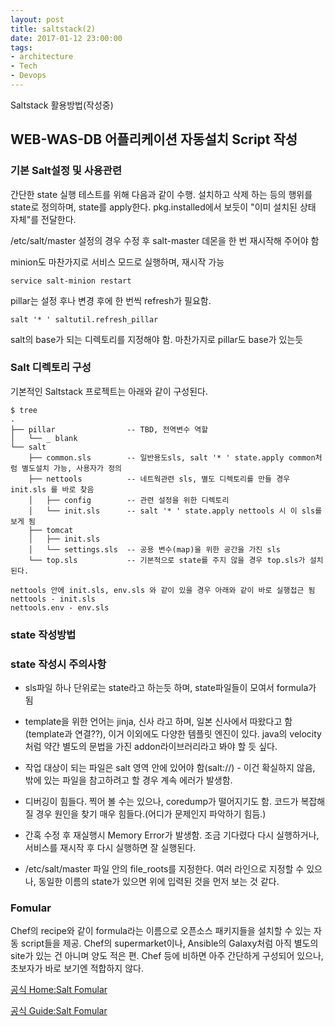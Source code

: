 ```yaml
---
layout: post
title: saltstack(2)
date: 2017-01-12 23:00:00
tags:
- architecture
- Tech
- Devops
---
```


Saltstack 활용방법(작성중)


## WEB-WAS-DB 어플리케이션 자동설치 Script 작성

### 기본 Salt설정 및 사용관련

간단한 state 실행 테스트를 위해 다음과 같이 수행. 설치하고 삭제 하는 등의 행위를 state로 정의하며, state를 apply한다. pkg.installed에서 보듯이 "이미 설치된 상태 자체"를 전달한다.

/etc/salt/master 설정의 경우 수정 후 salt-master 데몬을 한 번 재시작해 주어야 함

minion도 마찬가지로 서비스 모드로 실행하며, 재시작 가능

    service salt-minion restart

pillar는 설정 후나 변경 후에 한 번씩 refresh가 필요함.

    salt '* ' saltutil.refresh_pillar

salt의 base가 되는 디렉토리를 지정해야 함. 마찬가지로 pillar도 base가 있는듯

### Salt 디렉토리 구성

기본적인 Saltstack 프로젝트는 아래와 같이 구성된다.

    $ tree
    .
    ├── pillar                -- TBD, 전역변수 역할
    │   └── _ blank            
    └── salt  
        ├── common.sls        -- 일반용도sls, salt '* ' state.apply common처럼 별도설치 가능, 사용자가 정의
        ├── nettools          -- 네트웍관련 sls, 별도 디렉토리를 만들 경우 init.sls 를 바로 찾음
        │   ├── config        -- 관련 설정을 위한 디렉토리
        │   └── init.sls      -- salt '* ' state.apply nettools 시 이 sls를 보게 됨
        ├── tomcat
        │   ├── init.sls
        │   └── settings.sls  -- 공용 변수(map)을 위한 공간을 가진 sls
        └── top.sls           -- 기본적으로 state를 주지 않을 경우 top.sls가 설치된다.

    nettools 안에 init.sls, env.sls 와 같이 있을 경우 아래와 같이 바로 실행접근 됨
    nettools - init.sls
    nettools.env - env.sls

### state 작성방법





### state 작성시 주의사항

- sls파일 하나 단위로는 state라고 하는듯 하며, state파일들이 모여서 formula가 됨

- template을 위한 언어는 jinja, 신사 라고 하며, 일본 신사에서 따왔다고 함(template과 연결??), 이거 이외에도 다양한 템플릿 엔진이 있다. java의 velocity처럼 약간 별도의 문법을 가진 addon라이브러리라고 봐야 할 듯 싶다.

- 작업 대상이 되는 파일은 salt 영역 안에 있어야 함(salt://) - 이건 확실하지 않음, 밖에 있는 파일을 참고하려고 할 경우 계속 에러가 발생함.

- 디버깅이 힘들다. 찍어 볼 수는 있으나, coredump가 떨어지기도 함. 코드가 복잡해질 경우 원인을 찾기 매우 힘들다.(어디가 문제인지 파악하기 힘듬.)

- 간혹 수정 후 재실행시 Memory Error가 발생함. 조금 기다렸다 다시 실행하거나, 서비스를 재시작 후 다시 실행하면 잘 실행된다.

- /etc/salt/master 파일 안의 file_roots를 지정한다. 여러 라인으로 지정할 수 있으나, 동일한 이름의 state가 있으면 위에 입력된 것을 먼저 보는 것 같다.





### Fomular

Chef의 recipe와 같이 formula라는 이름으로 오픈소스 패키지들을 설치할 수 있는 자동 script들을 제공. Chef의 supermarket이나, Ansible의 Galaxy처럼 아직 별도의 site가 있는 건 아니며 양도 적은 편. Chef 등에 비하면 아주 간단하게 구성되어 있으나, 초보자가 바로 보기엔 적합하지 않다.

[공식 Home:Salt Fomular](https://github.com/saltstack-formulas)

[공식 Guide:Salt Fomular](https://docs.saltstack.com/en/latest/topics/development/conventions/formulas.html)
